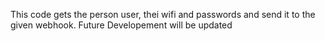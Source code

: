 This code gets the person user, thei wifi and passwords and send it to the given webhook. Future Developement will be updated
